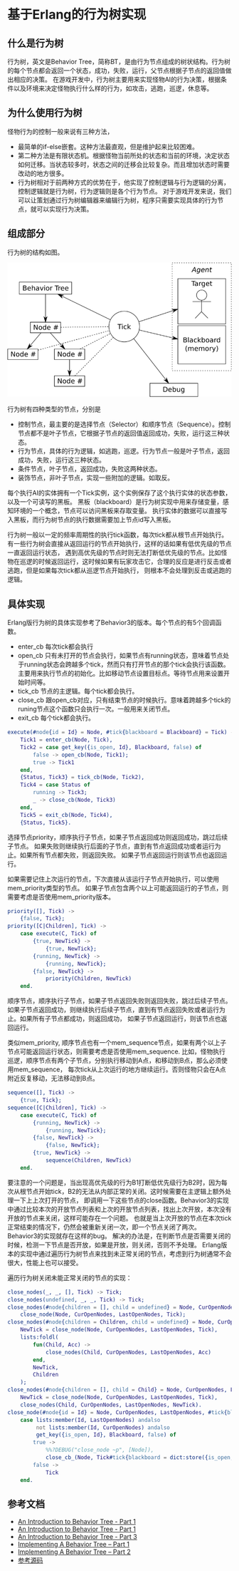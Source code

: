 基于Erlang的行为树实现
====

什么是行为树
----
行为树，英文是Behavior Tree，简称BT，是由行为节点组成的树状结构。行为树的每个节点都会返回一个状态，成功，失败，运行，父节点根据子节点的返回值做出相应的决策。
在游戏开发中，行为树主要用来实现怪物AI的行为决策，根据条件以及环境来决定怪物执行什么样的行为，如攻击，逃跑，巡逻，休息等。

为什么使用行为树
----
怪物行为的控制一般来说有三种方法，
* 最简单的if-else嵌套。这种方法最直观，但是维护起来比较困难。
* 第二种方法是有限状态机。根据怪物当前所处的状态和当前的环境，决定状态如何迁移。当状态较多时，状态之间的迁移会比较复杂。而且增加状态时需要改动的地方很多。
* 行为树相对于前两种方式的优势在于，他实现了控制逻辑与行为逻辑的分离，控制逻辑就是行为树，行为逻辑则是各个行为节点。
对于游戏开发来说，我们可以让策划通过行为树编辑器来编辑行为树，程序只需要实现具体的行为节点，就可以实现行为决策。

组成部分
----
行为树的结构如图。

![bt architecture](../data/2017-06-08-behavior-tree/bt_architecture.png)

行为树有四种类型的节点，分别是
* 控制节点，最主要的是选择节点（Selector）和顺序节点（Sequence）。控制节点都不是叶子节点，它根据子节点的返回值返回成功，失败，运行这三种状态。
* 行为节点，具体的行为逻辑，如逃跑，巡逻。行为节点一般是叶子节点，返回成功，失败，运行这三种状态。
* 条件节点，叶子节点，返回成功，失败这两种状态。
* 装饰节点，非叶子节点，实现一些附加的逻辑。如取反。

每个执行AI的实体拥有一个Tick实例，这个实例保存了这个执行实体的状态参数，以及一个可读写的黑板。
黑板（blackboard）是行为树实现中用来存储变量，感知环境的一个概念，节点可以访问黑板来存取变量。
执行实体的数据可以直接写入黑板，而行为树节点的执行数据需要加上节点id写入黑板。

行为树一般以一定的频率周期性的执行tick函数，每次tick都从根节点开始执行。有一些行为树会直接从返回运行的节点开始执行，这样的话如果有低优先级的节点一直返回运行状态，
遇到高优先级的节点时则无法打断低优先级的节点。比如怪物在巡逻的时候返回运行，这时候如果有玩家攻击它，合理的反应是进行反击或者逃跑，但是如果每次tick都从巡逻节点开始执行，
则根本不会处理到反击或逃跑的逻辑。


具体实现
----
Erlang版行为树的具体实现参考了Behavior3的版本。每个节点的有5个回调函数。
- enter_cb 每次tick都会执行
- open_cb  只有未打开的节点会执行，如果节点有running状态，意味着节点处于running状态会跨越多个tick，然而只有打开节点的那个tick会执行该函数。
    主要用来执行节点的初始化。比如移动节点设置目标点。等待节点用来设置开始时间等。
- tick_cb  节点的主逻辑。每个tick都会执行。
- close_cb 跟open_cb对应，只有结束节点的时候执行。意味着跨越多个tick的runing节点这个函数只会执行一次。一般用来关闭节点。
- exit_cb 每个tick都会执行。

```erlang
execute(#node{id = Id} = Node, #tick{blackboard = Blackboard} = Tick) ->
    Tick1 = enter_cb(Node, Tick),
    Tick2 = case get_key({is_open, Id}, Blackboard, false) of
        false -> open_cb(Node, Tick1);
        true -> Tick1
    end,
    {Status, Tick3} = tick_cb(Node, Tick2),
    Tick4 = case Status of
        running -> Tick3;
        _ -> close_cb(Node, Tick3)
    end,
    Tick5 = exit_cb(Node, Tick4),
    {Status, Tick5}.
```

选择节点priority，顺序执行子节点，如果子节点返回成功则返回成功，跳过后续子节点。
如果失败则继续执行后面的子节点，直到有节点返回成功或者运行为止。如果所有节点都失败，则返回失败。
如果子节点返回运行则该节点也返回运行。

如果需要记住上次运行的节点，下次直接从该运行子节点开始执行，可以使用mem_priority类型的节点。
如果子节点包含两个以上可能返回运行的子节点，则需要考虑是否使用mem_priority版本。

```erlang
priority([], Tick) ->
    {false, Tick};
priority([C|Children], Tick) ->
    case execute(C, Tick) of
        {true, NewTick} ->
            {true, NewTick};
        {running, NewTick} ->
            {running, NewTick};
        {false, NewTick} ->
            priority(Children, NewTick)
    end.
```

顺序节点，顺序执行子节点，如果子节点返回失败则返回失败，跳过后续子节点。
如果子节点返回成功，则继续执行后续子节点，直到有节点返回失败或者运行为止。如果所有子节点都成功，则返回成功，
如果子节点返回运行，则该节点也返回运行。

类似mem_priority, 顺序节点也有一个mem_sequence节点，如果有两个以上子节点可能返回运行状态，则需要考虑是否使用mem_sequence.
比如，怪物执行巡逻，顺序节点有两个子节点，分别执行移动到A点，和移动到B点，那么必须使用mem_sequence，
每次tick从上次运行的地方继续运行。否则怪物只会在A点附近反复移动，无法移动到B点。

```erlang
sequence([], Tick) ->
    {true, Tick};
sequence([C|Children], Tick) ->
    case execute(C, Tick) of
        {running, NewTick} ->
            {running, NewTick};
        {false, NewTick} ->
            {false, NewTick};
        {true, NewTick} ->
            sequence(Children, NewTick)
    end.
```

要注意的一个问题是，当出现高优先级的行为B1打断低优先级行为B2时，因为每次从根节点开始tick，B2的无法从内部正常的关闭。这时候需要在主逻辑上额外处理一下上上次打开的节点，
即调用一下这些节点的close函数。Behavior3的实现中通过比较本次的开放节点列表和上次的开放节点列表，找出上次开放，本次没有开放的节点来关闭，这样可能存在一个问题。
也就是当上次开放的节点在本次tick正常结束的情况下，仍然会被重新关闭一次，即一个节点关闭了两次。 Behavior3的实现就存在这样的bug。
解决的办法是，在判断节点是否需要关闭的时候，检测一下节点是否开放，如果是开放，则关闭，否则不予处理。
Erlang版本的实现中通过遍历行为树节点来找到未正常关闭的节点，考虑到行为树通常不会很大，性能上也可以接受。

遍历行为树关闭未能正常关闭的节点的实现：


```erlang
close_nodes(_, _, [], Tick) -> Tick;
close_nodes(undefined, _, _, Tick) -> Tick;
close_nodes(#node{children = [], child = undefined} = Node, CurOpenNodes, LastOpenNodes, Tick) ->
    close_node(Node, CurOpenNodes, LastOpenNodes, Tick);
close_nodes(#node{children = Children, child = undefined} = Node, CurOpenNodes, LastOpenNodes, Tick) ->
    NewTick = close_node(Node, CurOpenNodes, LastOpenNodes, Tick),
    lists:foldl(
        fun(Child, Acc) ->
            close_nodes(Child, CurOpenNodes, LastOpenNodes, Acc)
        end,
        NewTick,
        Children
    );
close_nodes(#node{children = [], child = Child} = Node, CurOpenNodes, LastOpenNodes, Tick) ->
    NewTick = close_node(Node, CurOpenNodes, LastOpenNodes, Tick),
    close_nodes(Child, CurOpenNodes, LastOpenNodes, NewTick).
close_node(#node{id = Id} = Node, CurOpenNodes, LastOpenNodes, #tick{blackboard = Blackboard} = Tick) ->
    case lists:member(Id, LastOpenNodes) andalso
         not lists:member(Id, CurOpenNodes) andalso
         get_key({is_open, Id}, Blackboard, false) of
        true ->
            %%?DEBUG("close_node ~p", [Node]),
            close_cb_(Node, Tick#tick{blackboard = dict:store({is_open, Id}, false, Blackboard)});
        false ->
            Tick
    end.
```

参考文档
----
* [An Introduction to Behavior Tree - Part 1](http://guineashots.com/2014/07/25/an-introduction-to-behavior-trees-part-1/)
* [An Introduction to Behavior Tree - Part 1](http://guineashots.com/2014/08/10/an-introduction-to-behavior-trees-part-2/)
* [An Introduction to Behavior Tree - Part 3](http://guineashots.com/2014/08/15/an-introduction-to-behavior-trees-part-3/)
* [Implementing A Behavior Tree – Part 1](http://blog.renatopp.com/2014/09/24/implementing-a-behavior-tree-part-1/)
* [Implementing A Behavior Tree – Part 2](http://guineashots.com/2014/10/25/implementing-a-behavior-tree-part-2/)
* [参考源码](https://github.com/wudeng/behavior_tree/)
